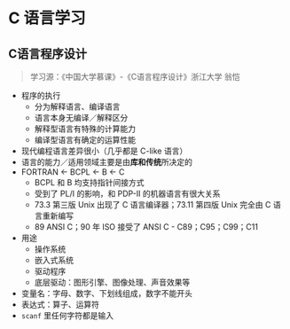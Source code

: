 # C 语言学习

## C语言程序设计

> 学习源：《中国大学慕课》-《C语言程序设计》浙江大学 翁恺

* 程序的执行
  * 分为解释语言、编译语言
  * 语言本身无编译／解释区分
  * 解释型语言有特殊的计算能力
  * 编译型语言有确定的运算性能
* 现代编程语言差异很小（几乎都是 C-like 语言）
* 语言的能力／适用领域主要是由**库和传统**所决定的
* FORTRAN <- BCPL <- B <- C
  * BCPL 和 B 均支持指针间接方式
  * 受到了 PL/I 的影响，和 PDP-II 的机器语言有很大关系
  * 73.3 第三版 Unix 出现了 C 语言编译器；73.11 第四版 Unix 完全由 C 语言重新编写
  * 89 ANSI C；90 年 ISO 接受了 ANSI C - C89；C95；C99；C11
* 用途
  * 操作系统
  * 嵌入式系统
  * 驱动程序
  * 底层驱动：图形引擎、图像处理、声音效果等
* 变量名：字母、数字、下划线组成，数字不能开头
* 表达式：算子、运算符
* `scanf` 里任何字符都是输入